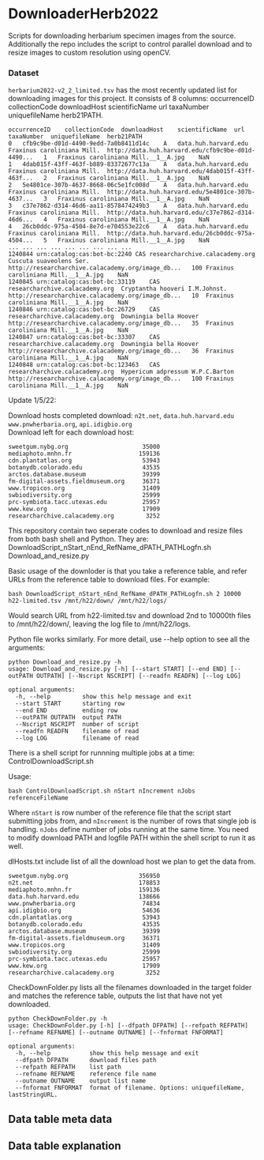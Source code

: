 # DownloaderHerb2022
Scripts for downloading herbarium specimen images from the source. Additionally the repo includes the script to control parallel download and to resize images to custom resolution using openCV.

### Dataset
```herbarium2022-v2_2_limited.tsv``` has the most recently updated list for downloading images for this project. It consists of 8 columns: occurrenceID	collectionCode	downloadHost	scientificName	url	taxaNumber	uniquefileName	herb21PATH.

```
occurrenceID	collectionCode	downloadHost	scientificName	url	taxaNumber	uniquefileName	herb21PATH
0	cfb9c9be-d01d-4490-9edd-7a0b8411d14c	A	data.huh.harvard.edu	Fraxinus caroliniana Mill.	http://data.huh.harvard.edu/cfb9c9be-d01d-4490...	1	Fraxinus caroliniana Mill.__1__A.jpg	NaN
1	4dab015f-43ff-463f-b889-83372677c13a	A	data.huh.harvard.edu	Fraxinus caroliniana Mill.	http://data.huh.harvard.edu/4dab015f-43ff-463f...	2	Fraxinus caroliniana Mill.__1__A.jpg	NaN
2	5e4801ce-307b-4637-8668-06c5e1fc008d	A	data.huh.harvard.edu	Fraxinus caroliniana Mill.	http://data.huh.harvard.edu/5e4801ce-307b-4637...	3	Fraxinus caroliniana Mill.__1__A.jpg	NaN
3	c37e7862-d314-46d6-aa11-8578474249b3	A	data.huh.harvard.edu	Fraxinus caroliniana Mill.	http://data.huh.harvard.edu/c37e7862-d314-46d6...	4	Fraxinus caroliniana Mill.__1__A.jpg	NaN
4	26cb0ddc-975a-4504-8e7d-e704553e22c6	A	data.huh.harvard.edu	Fraxinus caroliniana Mill.	http://data.huh.harvard.edu/26cb0ddc-975a-4504...	5	Fraxinus caroliniana Mill.__1__A.jpg	NaN
...	...	...	...	...	...	...	...	...
1240844	urn:catalog:cas:bot-bc:2240	CAS	researcharchive.calacademy.org	Cuscuta suaveolens Ser.	http://researcharchive.calacademy.org/image_db...	100	Fraxinus caroliniana Mill.__1__A.jpg	NaN
1240845	urn:catalog:cas:bot-bc:33119	CAS	researcharchive.calacademy.org	Cryptantha hooveri I.M.Johnst.	http://researcharchive.calacademy.org/image_db...	10	Fraxinus caroliniana Mill.__1__A.jpg	NaN
1240846	urn:catalog:cas:bot-bc:26729	CAS	researcharchive.calacademy.org	Downingia bella Hoover	http://researcharchive.calacademy.org/image_db...	35	Fraxinus caroliniana Mill.__1__A.jpg	NaN
1240847	urn:catalog:cas:bot-bc:33307	CAS	researcharchive.calacademy.org	Downingia bella Hoover	http://researcharchive.calacademy.org/image_db...	36	Fraxinus caroliniana Mill.__1__A.jpg	NaN
1240848	urn:catalog:cas:bot-bc:123463	CAS	researcharchive.calacademy.org	Hypericum adpressum W.P.C.Barton	http://researcharchive.calacademy.org/image_db...	100	Fraxinus caroliniana Mill.__1__A.jpg	NaN
```


Update 1/5/22:

Download hosts completed download: ```n2t.net```, ```data.huh.harvard.edu```
```www.pnwherbaria.org```, ```api.idigbio.org```      
Download left for each download host:

```
sweetgum.nybg.org                     35000
mediaphoto.mnhn.fr                   159136
cdn.plantatlas.org                    53943
botanydb.colorado.edu                 43535
arctos.database.museum                39399
fm-digital-assets.fieldmuseum.org     36371
www.tropicos.org                      31409
swbiodiversity.org                    25999
prc-symbiota.tacc.utexas.edu          25957
www.kew.org                           17909
researcharchive.calacademy.org         3252
```

This repository contain two seperate codes to download and resize files from both bash shell and Python. They are:
DownloadScript_nStart_nEnd_RefName_dPATH_PATHLogfn.sh
Download_and_resize.py

Basic usage of the downloder is that you take a reference table, and refer URLs from the reference table to download files. For example:
```
bash DownloadScript_nStart_nEnd_RefName_dPATH_PATHLogfn.sh 2 10000 h22-limited.tsv /mnt/h22/down/ /mnt/h22/logs/
```
Would search URL from h22-limited.tsv and download 2nd to 10000th files to /mnt/h22/down/, leaving the log file to /mnt/h22/logs.

Python file works similarly. For more detail, use --help option to see all the arguments:
```
python Download_and_resize.py -h
usage: Download_and_resize.py [-h] [--start START] [--end END] [--outPATH OUTPATH] [--Nscript NSCRIPT] [--readfn READFN] [--log LOG]

optional arguments:
  -h, --help         show this help message and exit
  --start START      starting row
  --end END          ending row
  --outPATH OUTPATH  output PATH
  --Nscript NSCRIPT  number of script
  --readfn READFN    filename of read
  --log LOG          filename of read
```

There is a shell script for runnning multiple jobs at a time:
ControlDownloadScript.sh

Usage:
```
bash ControlDownloadScript.sh nStart nIncrement nJobs referenceFileName 
```
Where ```nStart``` is row number of the reference file that the script start submitting jobs from, and ```nIncrement``` is the number of rows that single job is handling. ```nJobs``` define number of jobs running at the same time.
You need to modify download PATH and logfile PATH within the shell script to run it as well. 

dlHosts.txt include list of all the download host we plan to get the data from.
```
sweetgum.nybg.org                    356950
n2t.net                              178853
mediaphoto.mnhn.fr                   159136
data.huh.harvard.edu                 138666
www.pnwherbaria.org                   74834
api.idigbio.org                       54636
cdn.plantatlas.org                    53943
botanydb.colorado.edu                 43535
arctos.database.museum                39399
fm-digital-assets.fieldmuseum.org     36371
www.tropicos.org                      31409
swbiodiversity.org                    25999
prc-symbiota.tacc.utexas.edu          25957
www.kew.org                           17909
researcharchive.calacademy.org         3252
```

CheckDownFolder.py lists all the filenames downloaded in the target folder and matches the reference table, outputs the list that have not yet downloaded. 
```
python CheckDownFolder.py -h
usage: CheckDownFolder.py [-h] [--dfpath DFPATH] [--refpath REFPATH] [--refname REFNAME] [--outname OUTNAME] [--fnformat FNFORMAT]

optional arguments:
  -h, --help           show this help message and exit
  --dfpath DFPATH      download files path
  --refpath REFPATH    list path
  --refname REFNAME    reference file name
  --outname OUTNAME    output list name
  --fnformat FNFORMAT  format of filename. Options: uniquefileName, lastStringURL.
  ```
  
  
 ## Data table meta data
 
 
 ## Data table explanation



